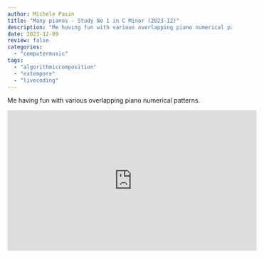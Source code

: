 ```yaml
---
author: Michele Pasin
title: "Many pianos - Study No 1 in C Minor (2023-12)"
description: "Me having fun with various overlapping piano numerical patterns."
date: 2023-12-09
review: false
categories: 
  - "computermusic"
tags: 
  - "algorithmiccomposition"
  - "extempore"
  - "livecoding"
---
```



Me having fun with various overlapping piano numerical patterns.

<iframe width="560" height="315" src="https://www.youtube.com/embed/MpRG82Yyq4Q?si=MCyauaVxt5wlp94X&autoplay=1&amp;start=210" title="YouTube video player" frameborder="0" allow="accelerometer; autoplay; clipboard-write; encrypted-media; gyroscope; picture-in-picture; web-share" referrerpolicy="strict-origin-when-cross-origin" allowfullscreen></iframe>